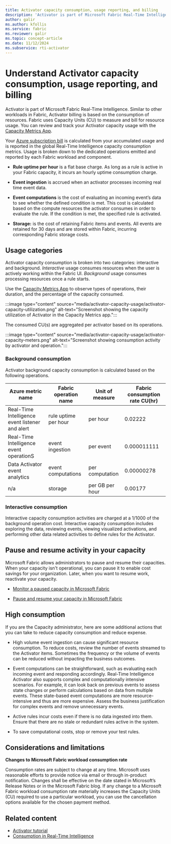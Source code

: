 ```yaml
---
title: Activator capacity consumption, usage reporting, and billing
description: 'Activator is part of Microsoft Fabric Real-Time Intelligence and billing is based on the consumption of various resources. This article reviews the types of consumption activities and impact on billing. '
author: galir
ms.author: kfollis
ms.service: fabric
ms.reviewer: galir
ms.topic: concept-article
ms.date: 11/12/2024
ms.subservice: rti-activator
---
```


# Understand Activator capacity consumption, usage reporting, and billing

Activator is part of Microsoft Fabric Real-Time Intelligence. Similar to other workloads in Fabric, Activator billing is based on the consumption of resources. Fabric uses Capacity Units (CU) to measure and bill for resource usage. You can review and track your Activator capacity usage with the [Capacity Metrics App](/fabric/enterprise/metrics-app-compute-page).

Your [Azure subscription bill](/fabric/enterprise/azure-billing) is calculated from your accumulated usage and is reported in the global Real-Time Intelligence capacity consumption metrics. Usage is broken down to the dedicated operations emitted and reported by each Fabric workload and component.

- __Rule uptime per hour__ is a flat base charge. As long as a rule is active in your Fabric capacity, it incurs an hourly uptime consumption charge.

- __Event ingestion__ is accrued when an activator processes incoming real time event data.

- __Event computations__ is the cost of evaluating an incoming event’s data to see whether the defined condition is met. This cost is calculated based on the compute resources the activator consumes in order to evaluate the rule. If the condition is met, the specified rule is activated.

- __Storage:__ is the cost of retaining Fabric items and events. All events are retained for 30 days and are stored within Fabric, incurring corresponding Fabric storage costs. 

## Usage categories

Activator capacity consumption is broken into two categories: interactive and background. *Interactive* usage consumes resources when the user is actively working within the Fabric UI. *Background* usage consumes processing resources once a rule starts.

Use the [Capacity Metrics App](/fabric/enterprise/metrics-app-compute-page) to observe types of operations, their duration, and the percentage of the capacity consumed.

:::image type="content" source="media/activator-capacity-usage/activator-capacity-utilization.png" alt-text="Screenshot showing the capacity utilization of Activator in the Capacity Metrics app.":::

The consumed CU(s) are aggregated per activator based on its operations.

:::image type="content" source="media/activator-capacity-usage/activator-capacity-meters.png" alt-text="Screenshot showing consumption activity by activator and operation.":::

### Background consumption

Activator background capacity consumption is calculated based on the following operations. 

| Azure metric name                               | Fabric operation name | Unit of measure | Fabric consumption rate CU(hr) |
| ----------------------------------------------- | --------------------- | --------------- | ------------------------------ |
| Real-Time Intelligence event listener and alert | rule uptime per hour  | per hour        | 0.02222                        |
| Real-Time Intelligence event operationS         | event ingestion       | per event       | 0.000011111                    |
| Data Activator event analytics                  | event computations    | per computation | 0.00000278                     |
| n/a                                             | storage               | per GB per hour | 0.00177                        |

### Interactive consumption

Interactive capacity consumption activities are charged at a 1/1000 of the background operation cost. Interactive capacity consumption includes exploring the data, reviewing events, viewing visualized activations, and performing other data related activities to define rules for the Activator. 

## Pause and resume activity in your capacity

Microsoft Fabric allows administrators to pause and resume their capacities. When your capacity isn't operational, you can pause it to enable cost savings for your organization. Later, when you want to resume work, reactivate your capacity.

- [Monitor a paused capacity in Microsoft Fabric](/fabric/enterprise/monitor-paused-capacity)

- [Pause and resume your capacity in Microsoft Fabric](/fabric/enterprise/pause-resume)

## High consumption 

If you are the Capacity administrator, here are some additional actions that you can take to reduce capacity consumption and reduce expense. 

- High volume event ingestion can cause significant resource consumption. To reduce costs, review the number of events streamed to the Activator items. Sometimes the frequency or the volume of events can be reduced without impacting the business outcomes.
- Event computations can be straightforward, such as evaluating each incoming event and responding accordingly. Real-Time Intelligence Activator also supports complex and computationally intensive scenarios. For example, it can look back on previous events to assess state changes or perform calculations based on data from multiple events. These state-based event computations are more resource-intensive and thus are more expensive. Assess the business justification for complex events and remove unnecessary events.

- Active rules incur costs even if there is no data ingested into them. Ensure that there are no stale or redundant rules active in the system.
- To save computational costs, stop or remove your test rules.

## Considerations and limitations

__Changes to Microsoft Fabric workload consumption rate__

Consumption rates are subject to change at any time. Microsoft uses reasonable efforts to provide notice via email or through in-product notification. Changes shall be effective on the date stated in Microsoft’s Release Notes or in the Microsoft Fabric blog. If any change to a Microsoft Fabric workload consumption rate materially increases the Capacity Units (CU) required to use a particular workload, you can use the cancellation options available for the chosen payment method.

## Related content
- [Activator tutorial](activator-get-data-power-bi.md)
- [Consumption in Real-Time Intelligence](../real-time-intelligence-consumption.md)
